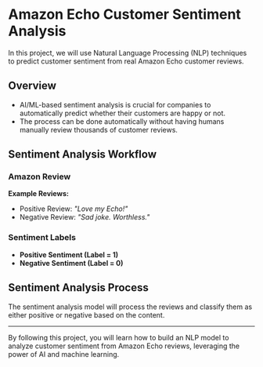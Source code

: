 
# Amazon Echo Customer Sentiment Analysis

In this project, we will use Natural Language Processing (NLP) techniques to predict customer sentiment from real Amazon Echo customer reviews.

## Overview

-   AI/ML-based sentiment analysis is crucial for companies to automatically predict whether their customers are happy or not.
-   The process can be done automatically without having humans manually review thousands of customer reviews.

## Sentiment Analysis Workflow

### Amazon Review

**Example Reviews:**

-   Positive Review: _"Love my Echo!"_
-   Negative Review: _"Sad joke. Worthless."_

### Sentiment Labels

-   **Positive Sentiment (Label = 1)**
-   **Negative Sentiment (Label = 0)**

## Sentiment Analysis Process

The sentiment analysis model will process the reviews and classify them as either positive or negative based on the content.

----------

By following this project, you will learn how to build an NLP model to analyze customer sentiment from Amazon Echo reviews, leveraging the power of AI and machine learning.
